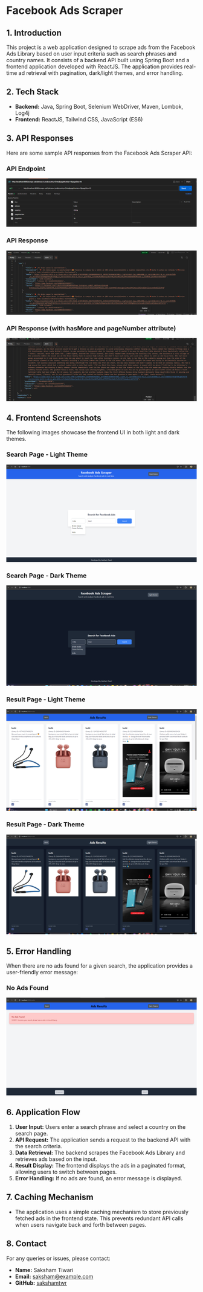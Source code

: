 
# Facebook Ads Scraper

## 1. Introduction
This project is a web application designed to scrape ads from the Facebook Ads Library based on user input criteria such as search phrases and country names. It consists of a backend API built using Spring Boot and a frontend application developed with ReactJS. The application provides real-time ad retrieval with pagination, dark/light themes, and error handling.

## 2. Tech Stack
- **Backend:** Java, Spring Boot, Selenium WebDriver, Maven, Lombok, Log4j
- **Frontend:** ReactJS, Tailwind CSS, JavaScript (ES6)

## 3. API Responses
Here are some sample API responses from the Facebook Ads Scraper API:

### API Endpoint
![API URL](images/api_url.png)

### API Response 
![API Response 1](images/api_response_1.png)

### API Response (with hasMore and pageNumber attribute)
![API Response 2](images/api_response_2.png)

## 4. Frontend Screenshots
The following images showcase the frontend UI in both light and dark themes.

### Search Page - Light Theme
![Search Page Light Theme](images/search_page_light_theme.png)

### Search Page - Dark Theme
![Search Page Dark Theme](images/search_page_dark_theme.png)

### Result Page - Light Theme
![Result Page Light Theme](images/result_page_light_theme.png)

### Result Page - Dark Theme
![Result Page Dark Theme](images/result_page_dark_theme.png)

## 5. Error Handling
When there are no ads found for a given search, the application provides a user-friendly error message:

### No Ads Found
![Error Handling](images/error_handling.png)

## 6. Application Flow
1. **User Input:** Users enter a search phrase and select a country on the search page.
2. **API Request:** The application sends a request to the backend API with the search criteria.
3. **Data Retrieval:** The backend scrapes the Facebook Ads Library and retrieves ads based on the input.
4. **Result Display:** The frontend displays the ads in a paginated format, allowing users to switch between pages.
5. **Error Handling:** If no ads are found, an error message is displayed.

## 7. Caching Mechanism
- The application uses a simple caching mechanism to store previously fetched ads in the frontend state. This prevents redundant API calls when users navigate back and forth between pages.

## 8. Contact
For any queries or issues, please contact:

- **Name:** Saksham Tiwari
- **Email:** saksham@example.com
- **GitHub:** [sakshamtwr](https://github.com/sakshamtwr)
